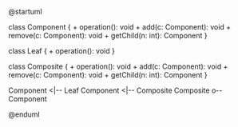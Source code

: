 @startuml

class Component {
    + operation(): void
    + add(c: Component): void
    + remove(c: Component): void
    + getChild(n: int): Component
}

class Leaf {
    + operation(): void
}

class Composite {
    + operation(): void
    + add(c: Component): void
    + remove(c: Component): void
    + getChild(n: int): Component
}

Component <|-- Leaf
Component <|-- Composite
Composite o-- Component

@enduml
